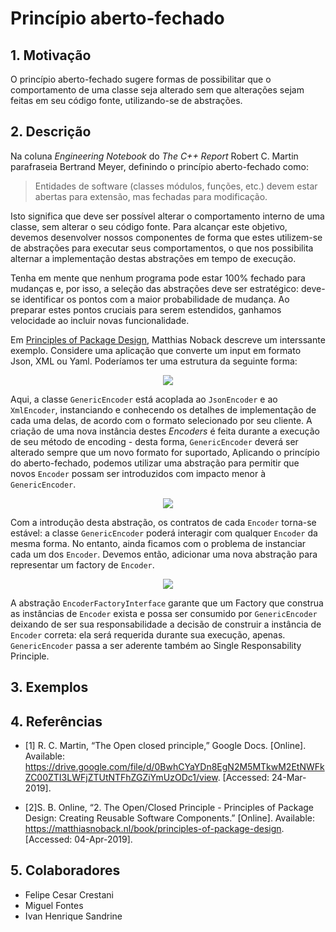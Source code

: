 # Princípio aberto-fechado

## 1. Motivação

O princípio aberto-fechado sugere formas de possibilitar que o comportamento de uma classe seja alterado sem que alterações sejam feitas em seu código fonte, utilizando-se de abstrações.

## 2. Descrição

Na coluna _Engineering Notebook_ do _The C++ Report_ Robert C. Martin parafraseia Bertrand Meyer, definindo o princípio aberto-fechado como:

>  Entidades de software (classes módulos, funções, etc.) devem estar abertas para extensão, mas fechadas para modificação.

Isto significa que deve ser possível alterar o comportamento interno de uma classe, sem alterar o seu código fonte. Para alcançar este objetivo, devemos desenvolver nossos componentes de forma que estes utilizem-se de abstrações para executar seus comportamentos, o que nos possibilita alternar a implementação destas abstrações em tempo de execução.

Tenha em mente que nenhum programa pode estar 100% fechado para mudanças e, por isso, a seleção das abstrações deve ser estratégico: deve-se identificar os pontos com a maior probabilidade de mudança. Ao preparar estes pontos cruciais para serem estendidos, ganhamos velocidade ao incluir novas funcionalidade.

Em [Principles of Package Design](2), Matthias Noback descreve um interssante exemplo. Considere uma aplicação que converte um input em formato Json, XML ou Yaml. Poderíamos ter uma estrutura da seguinte forma:

<p align="center">
  <img src="https://user-images.githubusercontent.com/15656072/55597899-50f33280-5726-11e9-881f-be4f4d1329a3.png" />
</p>

Aqui, a classe `GenericEncoder` está acoplada ao `JsonEncoder` e ao `XmlEncoder`, instanciando e conhecendo os detalhes de implementação de cada uma delas, de acordo com o formato selecionado por seu cliente. A criação de uma nova instância destes _Encoders_ é feita durante a execução de seu método de encoding - desta forma, `GenericEncoder` deverá ser alterado sempre que um novo formato for suportado, Aplicando o princípio do aberto-fechado, podemos utilizar uma abstração para permitir que novos `Encoder` possam ser introduzidos com impacto menor à `GenericEncoder`.

<p align="center">
  <img src="https://user-images.githubusercontent.com/15656072/55597903-52245f80-5726-11e9-8027-be9eaf2c11c0.jpg" />
</p>

Com a introdução desta abstração, os contratos de cada `Encoder` torna-se estável: a classe `GenericEncoder` poderá interagir com qualquer `Encoder` da mesma forma. No entanto, ainda ficamos com o problema de instanciar cada um dos `Encoder`. Devemos então, adicionar uma nova abstração para representar um factory de `Encoder`.

<p align="center">
  <img src="https://user-images.githubusercontent.com/15656072/55597906-53558c80-5726-11e9-9262-9cba398e8db9.jpg" />
</p>

A abstração `EncoderFactoryInterface` garante que um Factory que construa as instâncias de `Encoder` exista e possa ser consumido por `GenericEncoder` deixando de ser sua responsabilidade a decisão de construir a instância de `Encoder` correta: ela será requerida durante sua execução, apenas. `GenericEncoder`  passa a ser aderente também ao Single Responsability Principle.

## 3. Exemplos

## 4. Referências

- \[1\] R. C. Martin, “The Open closed principle,” Google Docs. [Online]. Available: https://drive.google.com/file/d/0BwhCYaYDn8EgN2M5MTkwM2EtNWFkZC00ZTI3LWFjZTUtNTFhZGZiYmUzODc1/view. [Accessed: 24-Mar-2019].

- \[2\]S. B. Online, “2. The Open/Closed Principle - Principles of Package Design: Creating Reusable Software Components.” [Online]. Available: https://matthiasnoback.nl/book/principles-of-package-design. [Accessed: 04-Apr-2019].


[1]: https://drive.google.com/file/d/0BwhCYaYDn8EgN2M5MTkwM2EtNWFkZC00ZTI3LWFjZTUtNTFhZGZiYmUzODc1/view
[2]: https://matthiasnoback.nl/book/principles-of-package-design/
## 5. Colaboradores

- Felipe Cesar Crestani
- Miguel Fontes
- Ivan Henrique Sandrine
